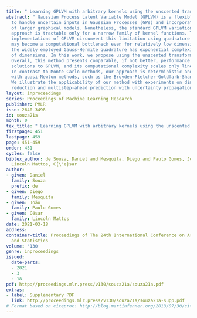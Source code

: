 ```yaml
---
title: " Learning GPLVM with arbitrary kernels using the unscented transformation "
abstract: " Gaussian Process Latent Variable Model (GPLVM) is a flexible framework
  to handle uncertain inputs in Gaussian Processes (GPs) and incorporate GPs as components
  of larger graphical models. Nonetheless, the standard GPLVM variational inference
  approach is tractable only for a narrow family of kernel functions. The most popular
  implementations of GPLVM circumvent this limitation using quadrature methods, which
  may become a computational bottleneck even for relatively low dimensions. For instance,
  the widely employed Gauss-Hermite quadrature has exponential complexity on the number
  of dimensions. In this work, we propose using the unscented transformation instead.
  Overall, this method presents comparable, if not better, performance than off-the-shelf
  solutions to GPLVM, and its computational complexity scales only linearly on dimension.
  In contrast to Monte Carlo methods, our approach is deterministic and works well
  with quasi-Newton methods, such as the Broyden-Fletcher-Goldfarb-Shanno (BFGS) algorithm.
  We illustrate the applicability of our method with experiments on dimensionality
  reduction and multistep-ahead prediction with uncertainty propagation. "
layout: inproceedings
series: Proceedings of Machine Learning Research
publisher: PMLR
issn: 2640-3498
id: souza21a
month: 0
tex_title: " Learning GPLVM with arbitrary kernels using the unscented transformation "
firstpage: 451
lastpage: 459
page: 451-459
order: 451
cycles: false
bibtex_author: de Souza, Daniel and Mesquita, Diego and Paulo Gomes, Jo\~{a}o and
  Lincoln Mattos, C{\'e}sar
author:
- given: Daniel
  family: Souza
  prefix: de
- given: Diego
  family: Mesquita
- given: João
  family: Paulo Gomes
- given: César
  family: Lincoln Mattos
date: 2021-03-18
address:
container-title: Proceedings of The 24th International Conference on Artificial Intelligence
  and Statistics
volume: '130'
genre: inproceedings
issued:
  date-parts:
  - 2021
  - 3
  - 18
pdf: http://proceedings.mlr.press/v130/souza21a/souza21a.pdf
extras:
- label: Supplementary PDF
  link: http://proceedings.mlr.press/v130/souza21a/souza21a-supp.pdf
# Format based on citeproc: http://blog.martinfenner.org/2013/07/30/citeproc-yaml-for-bibliographies/
---
```

